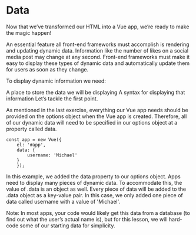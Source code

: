 # Data

Now that we’ve transformed our HTML into a Vue app, we’re ready to make the magic happen!

An essential feature all front-end frameworks must accomplish is rendering and updating dynamic data. Information like the number of likes on a social media post may change at any second. Front-end frameworks must make it easy to display these types of dynamic data and automatically update them for users as soon as they change.

To display dynamic information we need:

A place to store the data we will be displaying
A syntax for displaying that information
Let’s tackle the first point.

As mentioned in the last exercise, everything our Vue app needs should be provided on the options object when the Vue app is created. Therefore, all of our dynamic data will need to be specified in our options object at a property called data.

    const app = new Vue({
        el: '#app',
        data: {
            username: 'Michael'
        }
        });

In this example, we added the data property to our options object. Apps need to display many pieces of dynamic data. To accommodate this, the value of .data is an object as well. Every piece of data will be added to the .data object as a key-value pair. In this case, we only added one piece of data called username with a value of 'Michael'.

Note: In most apps, your code would likely get this data from a database (to find out what the user’s actual name is), but for this lesson, we will hard-code some of our starting data for simplicity.
